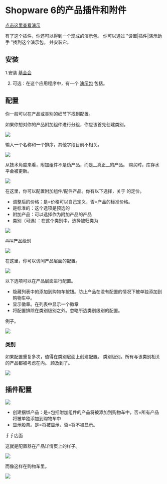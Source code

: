 # Shopware 6的产品插件和附件

[点击这里查看演示](https://demo.moori.net/Demo-PC/MPA001)

有了这个插件，你还可以得到一个现成的演示包。
你可以通过 "设置|插件|演示助手 "找到这个演示包。
并安装它。

## 安装

1.安装
[基金会](./MoorlFoundation/index.md)

2. 可选：在这个应用程序中，有一个
   [演示包](./MoorlFoundation/demo-assistant.md)
   包括。

## 配置

你一般可以在产品或类别的细节下找到配置。

如果你想对你的产品附加组件进行分组，你应该首先创建类别。

![](images/admin-01.jpg)

输入一个名称和一个排序，其他字段目前不相关。

![](images/admin-02.jpg)

从技术角度来看，附加组件不是伪产品，而是__真正__的产品。
购买时，库存水平会被更新。

![](images/admin-03.jpg)

在这里，你可以配置附加组件/配件产品。你有以下选择，关于
的定价。

- 调整后的价格：是=价格可以自己定义，否=产品的标准价格。
- 是标准的：这个选项是预选的
- 附加产品：可以选择作为附加产品的产品
- 类别（可选）：在这个类别中，选择被归类为

![](images/admin-04.jpg)

###产品级别

![](images/admin-06.jpg)

在这里，你可以访问产品层面的配置。

![](images/admin-05.jpg)

以下选项可以在产品层面进行配置。

- 隐藏列表中的添加到购物车按钮。防止产品在没有配置的情况下被单独添加到购物车中。
- 显示徽章。在列表中显示一个徽章
- 将配置排除在类别级别之外。忽略所选类别级别的配置。

例子。

![](images/storefront-02.jpg)

### 类别

如果配置重复多次，值得在类别层面上创建配置。
类别级别。所有与该类别相关的产品都被考虑在内。
顾及到了。

![](images/admin-07.jpg)

## 插件配置

![](images/admin-08.jpg)

- 创建捆绑产品：是=包括附加组件的产品将被添加到购物车中，否=所有产品将被单独添加到购物车中
- 显示股票。是=将被显示，否=将不被显示。

∮∮店面

这就是配置器在产品详情页上的样子。

![](images/storefront-01.jpg)

而像这样在购物车里。

![](images/storefront-03.jpg)
